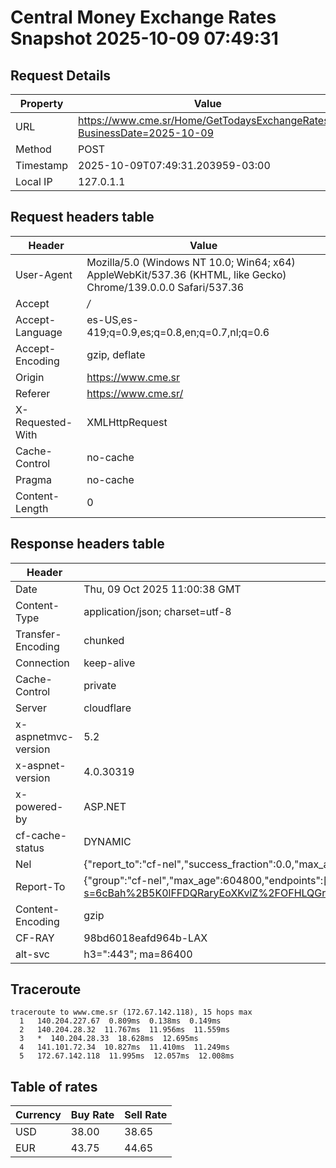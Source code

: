 # Central Money Exchange Rates Snapshot 2025-10-09 07:49:31
## Request Details

| Property | Value |
|----------|-------|
| URL | https://www.cme.sr/Home/GetTodaysExchangeRates/?BusinessDate=2025-10-09 |
| Method | POST |
| Timestamp | 2025-10-09T07:49:31.203959-03:00 |
| Local IP | 127.0.1.1 |
    
## Request headers table

| Header | Value |
|--------|-------|
| User-Agent | Mozilla/5.0 (Windows NT 10.0; Win64; x64) AppleWebKit/537.36 (KHTML, like Gecko) Chrome/139.0.0.0 Safari/537.36 |
| Accept | */* |
| Accept-Language | es-US,es-419;q=0.9,es;q=0.8,en;q=0.7,nl;q=0.6 |
| Accept-Encoding | gzip, deflate |
| Origin | https://www.cme.sr |
| Referer | https://www.cme.sr/ |
| X-Requested-With | XMLHttpRequest |
| Cache-Control | no-cache |
| Pragma | no-cache |
| Content-Length | 0 |

    
## Response headers table
| Header | Value |
|--------|-------|
| Date | Thu, 09 Oct 2025 11:00:38 GMT |
| Content-Type | application/json; charset=utf-8 |
| Transfer-Encoding | chunked |
| Connection | keep-alive |
| Cache-Control | private |
| Server | cloudflare |
| x-aspnetmvc-version | 5.2 |
| x-aspnet-version | 4.0.30319 |
| x-powered-by | ASP.NET |
| cf-cache-status | DYNAMIC |
| Nel | {"report_to":"cf-nel","success_fraction":0.0,"max_age":604800} |
| Report-To | {"group":"cf-nel","max_age":604800,"endpoints":[{"url":"https://a.nel.cloudflare.com/report/v4?s=6cBah%2B5K0lFFDQRaryEoXKvlZ%2FOFHLQGrMdOlqxwmFdxuP6eQDfmt0lBuVJv1T3xT7AA73q4zTQ1Ss%2Bg4TOR7FQEcKrG7cbItyk%3D"}]} |
| Content-Encoding | gzip |
| CF-RAY | 98bd6018eafd964b-LAX |
| alt-svc | h3=":443"; ma=86400 |

## Traceroute 

```
traceroute to www.cme.sr (172.67.142.118), 15 hops max
  1   140.204.227.67  0.809ms  0.138ms  0.149ms 
  2   140.204.28.32  11.767ms  11.956ms  11.559ms 
  3   *  140.204.28.33  18.628ms  12.695ms 
  4   141.101.72.34  10.827ms  11.410ms  11.249ms 
  5   172.67.142.118  11.995ms  12.057ms  12.008ms 

```


## Table of rates

| Currency | Buy Rate | Sell Rate |
|----------|----------|-----------|
| USD | 38.00 | 38.65 |
| EUR | 43.75 | 44.65 |
